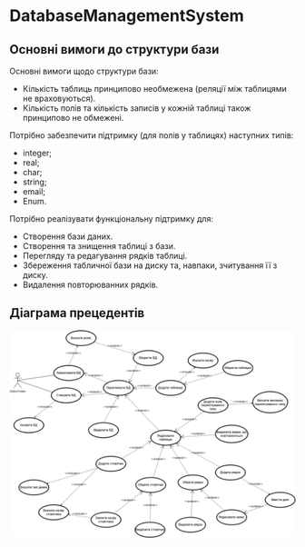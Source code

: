 # DatabaseManagementSystem

## Основні вимоги до структури бази

Основні вимоги щодо структури бази:
* Кількість таблиць принципово необмежена (реляції між таблицями не враховуються).
* Кількість полів та кількість записів у кожній таблиці також принципово не обмежені.

Потрібно забезпечити підтримку (для полів у таблицях) наступних типів:
* integer;
* real;
* char;
* string;
* email;
* Enum.

Потрібно реалізувати функціональну підтримку для:
* Створення бази даних.
* Створення та знищення таблиці з бази.
* Перегляду та редагування рядків таблиці.
* Збереження табличної бази на диску та, навпаки, зчитування її з диску.
* Видалення повторюванних рядків.

## Діаграма прецедентів

![Use-Case stage 0](img/UseCase0.png?raw=true)

